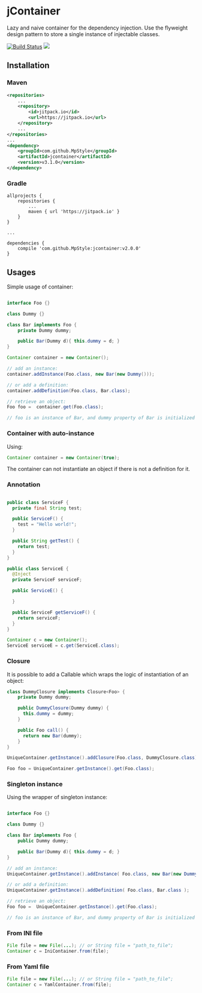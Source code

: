 # jContainer

Lazy and naive container for the dependency injection.
Use the flyweight design pattern to store a single instance of injectable classes.

[![Build Status](https://travis-ci.org/MpStyle/jcontainer.svg?branch=master)](https://travis-ci.org/MpStyle/jcontainer) [![](https://jitpack.io/v/MpStyle/jcontainer.svg)](https://jitpack.io/#MpStyle/jcontainer)

## Installation

### Maven
```xml
<repositories>
    ...
    <repository>
        <id>jitpack.io</id>
        <url>https://jitpack.io</url>
    </repository>
    ...
</repositories>
...
<dependency>
    <groupId>com.github.MpStyle</groupId>
    <artifactId>jcontainer</artifactId>
    <version>v3.1.0</version>
</dependency>
```

### Gradle
```
allprojects {
    repositories {
        ...
        maven { url 'https://jitpack.io' }
    }
}

...

dependencies {
    compile 'com.github.MpStyle:jcontainer:v2.0.0'
}

```

## Usages

Simple usage of container:

```java

interface Foo {}

class Dummy {}

class Bar implements Foo {
    private Dummy dummy;

    public Bar(Dummy d){ this.dummy = d; }
}

Container container = new Container();

// add an instance:
container.addInstance(Foo.class, new Bar(new Dummy()));

// or add a definition:
container.addDefinition(Foo.class, Bar.class);

// retrieve an object:
Foo foo =  container.get(Foo.class);

// foo is an instance of Bar, and dummy property of Bar is initialized as an instance of Dummy.

```

### Container with auto-instance

Using:

```java
Container container = new Container(true);
```

The container can not instantiate an object if there is not a definition for it. 

### Annotation

```java

public class ServiceF {
  private final String test;

  public ServiceF() {
    test = "Hello world!";
  }

  public String getTest() {
    return test;
  }
}

public class ServiceE {
  @Inject
  private ServiceF serviceF;

  public ServiceE() {

  }

  public ServiceF getServiceF() {
    return serviceF;
  }
}

Container c = new Container();
ServiceE serviceE = c.get(ServiceE.class);

```

### Closure

It is possible to add a Callable which wraps the logic of instantiation of an object:

```java
class DummyClosure implements Closure<Foo> {
    private Dummy dummy;

    public DummyClosure(Dummy dummy) {
      this.dummy = dummy;
    }

    public Foo call() {
      return new Bar(dummy);
    }
}

UniqueContainer.getInstance().addClosure(Foo.class, DummyClosure.class);

Foo foo = UniqueContainer.getInstance().get(Foo.class);
```

### Singleton instance

Using the wrapper of singleton instance:

```java

interface Foo {}

class Dummy {}

class Bar implements Foo {
    public Dummy dummy;

    public Bar(Dummy d){ this.dummy = d; }
}

// add an instance:
UniqueContainer.getInstance().addInstance( Foo.class, new Bar(new Dummy()) );

// or add a definition:
UniqueContainer.getInstance().addDefinition( Foo.class, Bar.class );

// retrieve an object:
Foo foo =  UniqueContainer.getInstance().get(Foo.class);

// foo is an instance of Bar, and dummy property of Bar is initialized as an instance of Dummy.
```

### From INI file
```java
File file = new File(...); // or String file = "path_to_file";
Container c = IniContainer.from(file);
```

### From Yaml file
```java
File file = new File(...); // or String file = "path_to_file";
Container c = YamlContainer.from(file);
```

